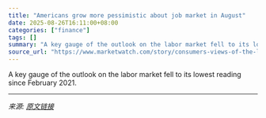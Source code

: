 ```yaml
---
title: "Americans grow more pessimistic about job market in August"
date: 2025-08-26T16:11:00+08:00
categories: ["finance"]
tags: []
summary: "A key gauge of the outlook on the labor market fell to its lowest reading since February 2021."
source_url: "https://www.marketwatch.com/story/consumers-views-of-the-labor-market-deteriorate-in-august-7b8fc9f9?mod=mw_rss_topstories"
---
```


A key gauge of the outlook on the labor market fell to its lowest reading since February 2021.

---

*来源: [原文链接](https://www.marketwatch.com/story/consumers-views-of-the-labor-market-deteriorate-in-august-7b8fc9f9?mod=mw_rss_topstories)*
